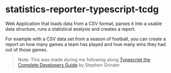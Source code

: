 # statistics-reporter-typescript-tcdg

Web Application that loads data from a CSV format, parses it into a usable data structure, runs a statistical analysis and creates a report.

For example with a CSV data set from a season of football, you can create a report on how many games a team has played and how many wins they had out of those games.

> Note: This was made during me following along [Typescript the Complete Developers Guide](https://www.udemy.com/course/typescript-the-complete-developers-guide/) by Stephen Grinder
